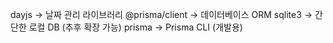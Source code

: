 dayjs → 날짜 관리 라이브러리
@prisma/client → 데이터베이스 ORM
sqlite3 → 간단한 로컬 DB (추후 확장 가능)
prisma → Prisma CLI (개발용)

